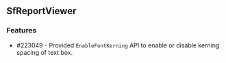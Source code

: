 ## SfReportViewer

### Features

* \#223049 - Provided `EnableFontKerning` API to enable or disable kerning spacing of text box.